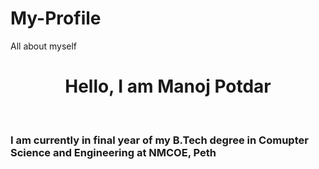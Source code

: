 # My-Profile
All about myself
<center><h1>Hello, I am Manoj Potdar</h1><br></center>
<h3>I am currently in final year of my B.Tech degree in Comupter Science and Engineering at NMCOE, Peth</h3>
